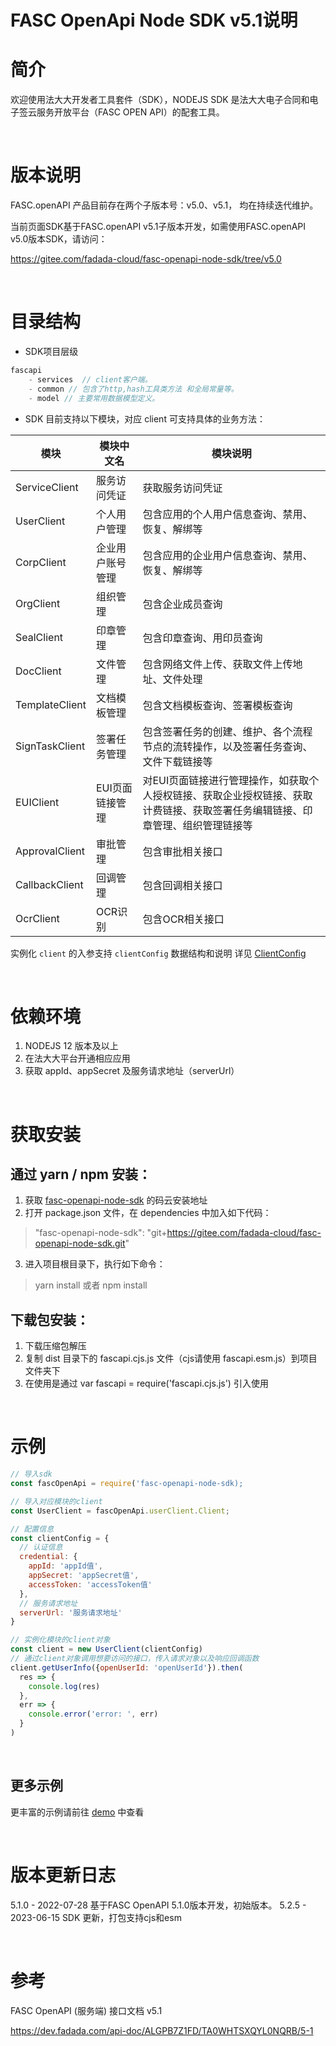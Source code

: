 # FASC OpenApi Node SDK v5.1说明

# 简介

欢迎使用法大大开发者工具套件（SDK），NODEJS SDK 是法大大电子合同和电子签云服务开放平台（FASC OPEN API）的配套工具。

<br />

# 版本说明

FASC.openAPI 产品目前存在两个子版本号：v5.0、v5.1， 均在持续迭代维护。 

当前页面SDK基于FASC.openAPI v5.1子版本开发，如需使用FASC.openAPI v5.0版本SDK，请访问： 

https://gitee.com/fadada-cloud/fasc-openapi-node-sdk/tree/v5.0

<br />

# 目录结构
- SDK项目层级     
```js
fascapi
	- services  // client客户端。
	- common // 包含了http,hash工具类方法 和全局常量等。
	- model // 主要常用数据模型定义。
```

- SDK 目前支持以下模块，对应 client 可支持具体的业务方法：

| 模块           | 模块中文名       | 模块说明                                                             |
| -------------- | ---------------- |------------------------------------------------------------------|
| ServiceClient  | 服务访问凭证     | 获取服务访问凭证                                                         |
| UserClient     | 个人用户管理     | 包含应用的个人用户信息查询、禁用、恢复、解绑等                                          |
| CorpClient     | 企业用户账号管理 | 包含应用的企业用户信息查询、禁用、恢复、解绑等                                          |
| OrgClient      | 组织管理         | 包含企业成员查询                                                         |
| SealClient     | 印章管理         | 包含印章查询、用印员查询                                                     |
| DocClient      | 文件管理         | 包含网络文件上传、获取文件上传地址、文件处理                                           |
| TemplateClient | 文档模板管理     | 包含文档模板查询、签署模板查询                                                  |
| SignTaskClient | 签署任务管理     | 包含签署任务的创建、维护、各个流程节点的流转操作，以及签署任务查询、文件下载链接等                        |
| EUIClient      | EUI页面链接管理  | 对EUI页面链接进行管理操作，如获取个人授权链接、获取企业授权链接、获取计费链接、获取签署任务编辑链接、印章管理、组织管理链接等 |
| ApprovalClient      | 审批管理         | 包含审批相关接口                                                         |
| CallbackClient      | 回调管理         | 包含回调相关接口                                                         |
| OcrClient      | OCR识别         | 包含OCR相关接口                                                         |

实例化 `client` 的入参支持 `clientConfig` 数据结构和说明 详见 [ClientConfig](https://gitee.com/fadada-cloud/fasc-openapi-node-sdk/blob/master/src/common/interface.ts)

<br />

# 依赖环境

1. NODEJS 12 版本及以上
2. 在法大大平台开通相应应用
3. 获取 appId、appSecret 及服务请求地址（serverUrl） 

<br />

# 获取安装

## 通过 yarn / npm 安装：

1. 获取 [fasc-openapi-node-sdk](git+https://gitee.com/fadada-cloud/fasc-openapi-node-sdk.git) 的码云安装地址
2. 打开 package.json 文件，在 dependencies 中加入如下代码：
>  "fasc-openapi-node-sdk": "git+https://gitee.com/fadada-cloud/fasc-openapi-node-sdk.git"
3. 进入项目根目录下，执行如下命令：
>  yarn install 或者 npm install

## 下载包安装：

1. 下载压缩包解压
2. 复制 dist 目录下的 fascapi.cjs.js 文件（cjs请使用 fascapi.esm.js）到项目文件夹下
3. 在使用是通过 var fascapi = require('fascapi.cjs.js') 引入使用

<br/>

# 示例

```js
// 导入sdk
const fascOpenApi = require('fasc-openapi-node-sdk);

// 导入对应模块的client
const UserClient = fascOpenApi.userClient.Client;

// 配置信息
const clientConfig = {
  // 认证信息
  credential: {
    appId: 'appId值',
    appSecret: 'appSecret值',
    accessToken: 'accessToken值'
  },
  // 服务请求地址
  serverUrl: '服务请求地址'
}

// 实例化模块的client对象
const client = new UserClient(clientConfig)
// 通过client对象调用想要访问的接口，传入请求对象以及响应回调函数
client.getUserInfo({openUserId: 'openUserId'}).then(
  res => {
    console.log(res)
  },
  err => {
    console.error('error: ', err)
  }
)

```
<br />

## 更多示例

更丰富的示例请前往 [demo](https://gitee.com/fadada-cloud/fasc-openapi-node-sdk-demo/master) 中查看

<br />

# 版本更新日志

5.1.0 - 2022-07-28   基于FASC OpenAPI 5.1.0版本开发，初始版本。
5.2.5 - 2023-06-15   SDK 更新，打包支持cjs和esm

<br />

# 参考

FASC OpenAPI (服务端) 接口文档 v5.1

https://dev.fadada.com/api-doc/ALGPB7Z1FD/TA0WHTSXQYL0NQRB/5-1